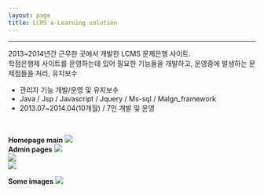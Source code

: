 ```yaml
---
layout: page
title: LCMS e-Learning solution
---
```

<hr>
<p class="f12">2013~2014년간 근무한 곳에서 개발한 LCMS 문제은행 사이트. <br>
학점은행제 사이트를 운영하는데 있어 필요한 기능들을 개발하고, 운영중에 발생하는 문제점들을 처리, 유지보수 
</p>

<ul class="f11">
	<li>관리자 기능 개발/운영 및 유지보수</li>
    <li>Java / Jsp / Javascript / Jquery / Ms-sql / Malgn_framework</li>
    <li>2013.07~2014.04(10개월) / 7인 개발 및 운영</li>
    
</ul><br>


**Homepage main**
<img src= "{{ site.baseurl }}/images/lcms/lcms_image1.png" sizes="400x400">
<br>
**Admin pages**
<img src= "{{ site.baseurl }}/images/lcms/lcms_image3.png" sizes="400x400"><br>
<img src= "{{ site.baseurl }}/images/lcms/lcms_image4.png" sizes="400x400"><br>
<img src= "{{ site.baseurl }}/images/lcms/lcms_image5.png" sizes="400x400"><br>

**Some images**
<img src= "{{ site.baseurl }}/images/lcms/lcms_image2.png" sizes="400x400">
